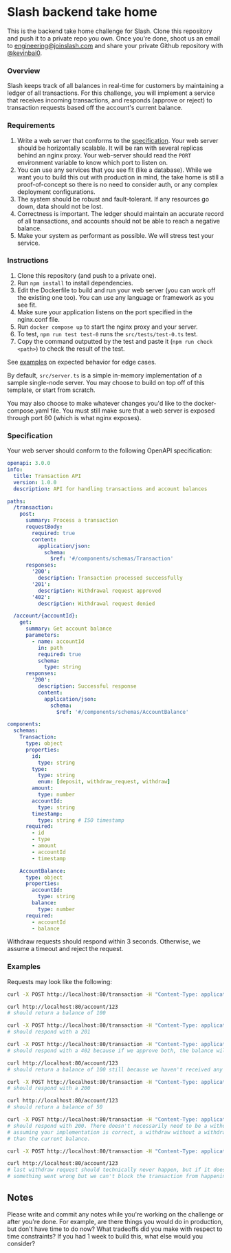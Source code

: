 # Slash backend take home

This is the backend take home challenge for Slash. Clone this repository and push it to a private repo you own. Once you're done, shoot us an email to [engineering@joinslash.com](mailto:engineering@joinslash.com) and share your private Github repository with [@kevinbai0](https://github.com/kevinbai0).

### Overview

Slash keeps track of all balances in real-time for customers by maintaining a ledger of all transactions. For this challenge, you will implement a service that receives incoming transactions, and responds (approve or reject) to transaction requests based off the account's current balance. 

### Requirements

1. Write a web server that conforms to the [specification](#specification). Your web server should be horizontally scalable. It will be ran with several replicas behind an nginx proxy. Your web-server should read the `PORT` environment variable to know which port to listen on.
2. You can use any services that you see fit (like a database). While we want you to build this out with production in mind, the take home is still a proof-of-concept so there is no need to consider auth, or any complex deployment configurations.
3. The system should be robust and fault-tolerant. If any resources go down, data should not be lost.
4. Correctness is important. The ledger should maintain an accurate record of all transactions, and accounts should not be able to reach a negative balance.
5. Make your system as performant as possible. We will stress test your service.

### Instructions

1. Clone this repository (and push to a private one).
2. Run `npm install` to install dependencies.
3. Edit the Dockerfile to build and run your web server (you can work off the existing one too). You can use any language or framework as you see fit.
4. Make sure your application listens on the port specified in the nginx.conf file.
5. Run `docker compose up` to start the nginx proxy and your server.
6. To test, `npm run test test-0` runs the `src/tests/test-0.ts` test.
7. Copy the command outputted by the test and paste it (`npm run check <path>`) to check the result of the test.

See [examples](#examples) on expected behavior for edge cases.

By default, `src/server.ts` is a simple in-memory implementation of a sample single-node server. You may choose to build on top off of this template, or start from scratch.

You may also choose to make whatever changes you'd like to the docker-compose.yaml file. You must still make sure that a web server is exposed through port 80 (which is what nginx exposes).

### Specification

Your web server should conform to the following OpenAPI specification:

```yaml
openapi: 3.0.0
info:
  title: Transaction API
  version: 1.0.0
  description: API for handling transactions and account balances

paths:
  /transaction:
    post:
      summary: Process a transaction
      requestBody:
        required: true
        content:
          application/json:
            schema:
              $ref: '#/components/schemas/Transaction'
      responses:
        '200':
          description: Transaction processed successfully
        '201':
          description: Withdrawal request approved
        '402':
          description: Withdrawal request denied

  /account/{accountId}:
    get:
      summary: Get account balance
      parameters:
        - name: accountId
          in: path
          required: true
          schema:
            type: string
      responses:
        '200':
          description: Successful response
          content:
            application/json:
              schema:
                $ref: '#/components/schemas/AccountBalance'

components:
  schemas:
    Transaction:
      type: object
      properties:
        id:
          type: string
        type:
          type: string
          enum: [deposit, withdraw_request, withdraw]
        amount:
          type: number
        accountId:
          type: string
        timestamp:
          type: string # ISO timestamp
      required:
        - id
        - type
        - amount
        - accountId
        - timestamp

    AccountBalance:
      type: object
      properties:
        accountId:
          type: string
        balance:
          type: number
      required:
        - accountId
        - balance
```

Withdraw requests should respond within 3 seconds. Otherwise, we assume a timeout and reject the request.

### Examples

Requests may look like the following:
```sh
curl -X POST http://localhost:80/transaction -H "Content-Type: application/json" -d '{"id": "1", "type": "deposit", "amount": 100, "accountId": "123", "timestamp": "2023-01-01T00:00:00Z"}'

curl http://localhost:80/account/123
# should return a balance of 100

curl -X POST http://localhost:80/transaction -H "Content-Type: application/json" -d '{"id": "2", "type": "withdraw_request", "amount": 50, "accountId": "123", "timestamp": "2023-01-01T00:00:01Z"}' 
# should respond with a 201

curl -X POST http://localhost:80/transaction -H "Content-Type: application/json" -d '{"id": "3", "type": "withdraw-request", "amount": 51, "accountId": "123", "timestamp": "2023-01-01T00:00:02Z"}'
# should respond with a 402 because if we approve both, the balance will go negative

curl http://localhost:80/account/123
# should return a balance of 100 still because we haven't received any actual "withdraw"s yet

curl -X POST http://localhost:80/transaction -H "Content-Type: application/json" -d '{"id": "4", "type": "withdraw", "amount": 50, "accountId": "123", "timestamp": "2023-01-01T00:00:03Z"}'
# should respond with a 200

curl http://localhost:80/account/123
# should return a balance of 50

curl -X POST http://localhost:80/transaction -H "Content-Type: application/json" -d '{"id": "5", "type": "withdraw", "amount": 50, "accountId": "123", "timestamp": "2023-01-01T00:00:04Z"}'
# should respond with 200. There doesn't necessarily need to be a withdraw_request before a withdraw.
# assuming your implementation is correct, a withdraw without a withdraw_request will never be more
# than the current balance.

curl -X POST http://localhost:80/transaction -H "Content-Type: application/json" -d '{"id": "6", "type": "withdraw", "amount": 100, "accountId": "123", "timestamp": "2023-01-01T00:00:05Z"}'

curl http://localhost:80/account/123
# last withdraw request should technically never happen, but if it does, 
# something went wrong but we can't block the transaction from happening
```

## Notes

Please write and commit any notes while you're working on the challenge or after you're done. For example, are there things you would do in production, but don't have time to do now? What tradeoffs did you make with respect to time constraints? If you had 1 week to build this, what else would you consider? 
